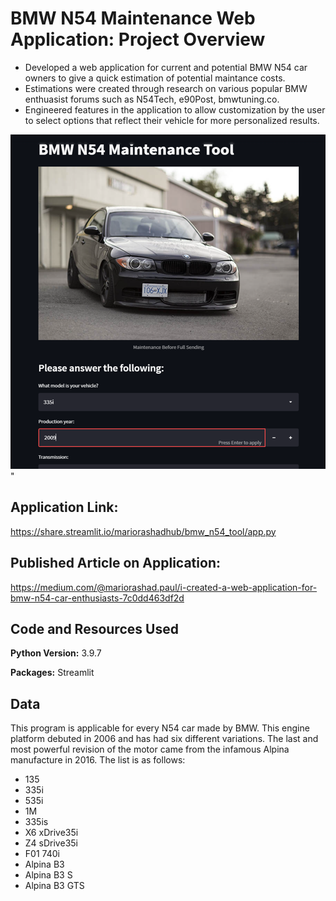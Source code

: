 # BMW N54 Maintenance Web Application: Project Overview
* Developed a web application for current and potential BMW N54 car owners to give a quick estimation of potential maintance costs.
* Estimations were created through research on various popular BMW enthuasist forums such as N54Tech, e90Post, bmwtuning.co.
* Engineered features in the application to allow customization by the user to select options that reflect their vehicle for more personalized results.

![alt text](https://github.com/MarioRashadHUB/BMW_N54_Tool/blob/master/images/n54_bmw_updated.png)"

## Application Link:
https://share.streamlit.io/mariorashadhub/bmw_n54_tool/app.py

## Published Article on Application:
https://medium.com/@mariorashad.paul/i-created-a-web-application-for-bmw-n54-car-enthusiasts-7c0dd463df2d

## Code and Resources Used 
**Python Version:** 3.9.7

**Packages:** Streamlit

## Data

This program is applicable for every N54 car made by BMW. This engine platform debuted in 2006 and has had six different variations. The last and most powerful revision of the motor came from the infamous Alpina manufacture in 2016. The list is as follows:

*	135
*	335i
*	535i
*	1M
*	335is 
*	X6 xDrive35i
*	Z4 sDrive35i
*	F01 740i
*	Alpina B3
*	Alpina B3 S
*	Alpina B3 GTS
